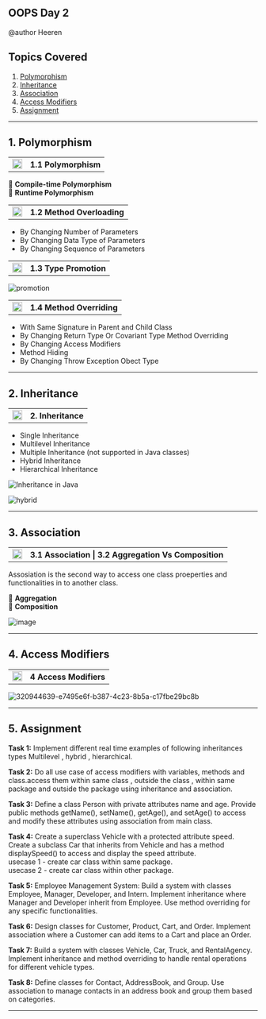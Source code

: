 ## OOPS Day 2
@author Heeren

 **Topics Covered**
--------------
1. [Polymorphism](#1-polymorphism)
2. [Inheritance](#2-inheritance)
3. [Association](#3-association)
4. [Access Modifiers](#4-access-modifiers)
5. [Assignment](#5-assignment)
--------------

## 1. Polymorphism

<table>
    <tr>
        <td><a href="https://youtu.be/j_xYELctIdw">
            <img src="https://github.com/user-attachments/assets/393a6073-ba6a-48dd-972b-9e9b8d908e45" alt="yt" width="20" height="20">
        </a></td>
        <th align="left">1.1 Polymorphism</th>
    </tr>
</table>

🔵 **Compile-time Polymorphism**   
🔵 **Runtime Polymorphism**   
<table>
    <tr>
        <td><a href="https://youtu.be/JThtHDiIkvM">
            <img src="https://github.com/user-attachments/assets/393a6073-ba6a-48dd-972b-9e9b8d908e45" alt="yt" width="20" height="20">
        </a></td>
        <th align="left">1.2 Method Overloading</th>
    </tr>
</table>

  - By Changing Number of Parameters
  - By Changing Data Type of Parameters
  - By Changing Sequence of Parameters

<table>
    <tr>
        <td><a href="https://youtu.be/nvKucOxa1sM">
            <img src="https://github.com/user-attachments/assets/393a6073-ba6a-48dd-972b-9e9b8d908e45" alt="yt" width="20" height="20">
        </a></td>
        <th align="left">1.3 Type Promotion</th>
    </tr>
</table>

![promotion](https://github.com/codewithheeren/Java/assets/87074236/6d408c52-9d14-4bc6-8a55-c95889cd504d)
   
<table>
    <tr>
        <td><a href="https://youtu.be/qIB9zVTvliw">
            <img src="https://github.com/user-attachments/assets/393a6073-ba6a-48dd-972b-9e9b8d908e45" alt="yt" width="20" height="20">
        </a></td>
        <th align="left">1.4 Method Overriding</th>
    </tr>
</table>

  - With Same Signature in Parent and Child Class     
  - By Changing Return Type Or Covariant Type Method Overriding      
  - By Changing Access Modifiers      
  - Method Hiding      
  - By Changing Throw Exception Obect Type 

---

## 2. Inheritance

<table>
    <tr>
        <td><a href="https://youtu.be/TUf8NH76elM">
            <img src="https://github.com/user-attachments/assets/393a6073-ba6a-48dd-972b-9e9b8d908e45" alt="yt" width="20" height="20">
        </a></td>
        <th align="left">2. Inheritance</th>
    </tr>
</table>

- Single Inheritance  
- Multilevel Inheritance   
- Multiple Inheritance (not supported in Java classes)   
- Hybrid Inheritance   
- Hierarchical Inheritance  

![Inheritance in Java](https://github.com/codewithheeren/Java/assets/87074236/3a7e2996-eb79-4ecd-b929-1867c3d25926)

![hybrid](https://github.com/codewithheeren/Java/assets/87074236/d00fe305-309a-4933-8237-75ae6d9a56b6)

---

## 3. Association

<table>
    <tr>
        <td><a href="https://youtu.be/Eu0wYmLmy-k">
            <img src="https://github.com/user-attachments/assets/393a6073-ba6a-48dd-972b-9e9b8d908e45" alt="yt" width="20" height="20">
        </a></td>
        <th align="left">3.1 Association | 3.2 Aggregation Vs Composition</th>
    </tr>
</table>

Assosiation is the second way to access one class proeperties and functionalities in to another class.

🔵 **Aggregation**   
🔵 **Composition**

![image](https://github.com/user-attachments/assets/8230b924-0c24-4574-998f-f3ea7b677847)

---

## 4. Access Modifiers

<table>
    <tr>
        <td><a href="https://youtu.be/IlGhbTk_FdA">
            <img src="https://github.com/user-attachments/assets/393a6073-ba6a-48dd-972b-9e9b8d908e45" alt="yt" width="20" height="20">
        </a></td>
        <th align="left">4 Access Modifiers</th>
    </tr>
</table>

![320944639-e7495e6f-b387-4c23-8b5a-c17fbe29bc8b](https://github.com/user-attachments/assets/a00b10be-61f0-49a1-a2fd-7dbb70f4bf07)

---
## 5. Assignment  

**Task 1:** Implement different real time examples of following inheritances types Multilevel , hybrid , hierarchical.

**Task 2:** Do all use case of access modifiers with variables, methods and class.access them within same class , outside the class , within same package and outside the package using inheritance and association.

**Task 3:** Define a class Person with private attributes name and age. Provide public methods getName(), setName(), getAge(), and setAge() to access and modify these attributes using association from main class.

**Task 4:** Create a superclass Vehicle with a protected attribute speed. Create a subclass Car that inherits from Vehicle and has a method displaySpeed() to access and display the speed attribute.    
usecase 1 - create car class within same package.    
usecase 2 - create car class within other package.       

**Task 5:** Employee Management System: Build a system with classes Employee, Manager, Developer, and Intern. Implement inheritance where Manager and Developer inherit from Employee. Use method overriding for any specific functionalities.

**Task 6:** Design classes for Customer, Product, Cart, and Order. Implement association where a Customer can add items to a Cart and place an Order.

**Task 7:** Build a system with classes Vehicle, Car, Truck, and RentalAgency. Implement inheritance and method overriding to handle rental operations for different vehicle types.

**Task 8:** Define classes for Contact, AddressBook, and Group. Use association to manage contacts in an address book and group them based on categories.

---
